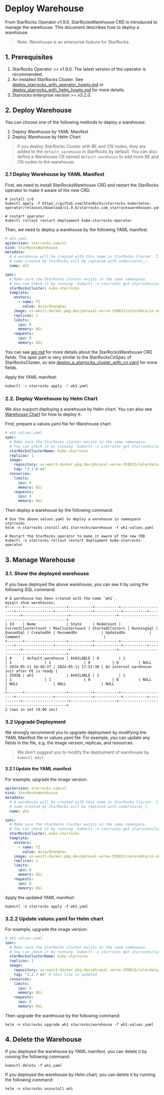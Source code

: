 # Deploy Warehouse

From StarRocks Operator v1.9.0, StarRocksWarehouse CRD is introduced to manage the warehouse. This document describes
how to deploy a warehouse.

> Note: Warehouse is an enterprise feature for StarRocks.

## 1. Prerequisites

1. StarRocks Operator >= v1.9.0. The latest version of the operator is recommended.
2. An installed StarRocks Cluster.
   See [deploy_starrocks_with_operator_howto.md](./deploy_starrocks_with_operator_howto.md)
   or [deploy_starrocks_with_helm_howto.md](./deploy_starrocks_with_helm_howto.md) for more details.
3. Starrocks enterprise version >= v3.2.0.

## 2. Deploy Warehouse

You can choose one of the following methods to deploy a warehouse:

1. Deploy Warehouse by YAML Manifest
2. Deploy Warehouse by Helm Chart

> If you deploy StarRocks Cluster with BE and CN nodes, they are added to the `default_warehouse` in StarRocks by
> default. You can also define a Warehouse CR named `default-warehouse` to add more BE and CN nodes to the warehouse.

### 2.1 Deploy Warehouse by YAML Manifest

First, we need to install StarRocksWarehouse CRD and restart the StarRocks operator to make it aware of the new CRD.

```console
# install crd
kubectl apply -f https://github.com/StarRocks/starrocks-kubernetes-operator/releases/download/v1.9.6/starrocks.com_starrockswarehouses.yaml

# restart operator
kubectl rollout restart deployment kube-starrocks-operator
```

Then, we need to deploy a warehouse by the following YAML manifest.

```yaml
# wh1.yaml
apiVersion: starrocks.com/v1
kind: StarRocksWarehouse
metadata:
  # A warehouse will be created with this name in StarRocks Cluster. If you are using dash(-) in the name, the warehouse
  # name created by StarRocks will be replaced with underscore(_).
  name: wh1

spec:
  # Make sure the StarRocks cluster exists in the same namespace.
  # You can check it by running `kubectl -n starrocks get starrocksclusters.starrocks.com`.
  starRocksCluster: kube-starrocks
  template:
    envVars:
      - name: TZ
        value: Asia/Shanghai
    image: us-west1-docker.pkg.dev/phrasal-verve-350013/celerdata/cn-ubuntu:3.2.6-ee
    replicas: 1
    limits:
      cpu: 8
      memory: 8Gi
    requests:
      cpu: 8
      memory: 8Gi
```

You can see [api.md](./api.md) for more details about the StarRocksWarehouse CRD fields. The spec part is very similar
to the StarRocksCnSpec of StarRocksCluster, so
see [deploy_a_starrocks_cluster_with_cn.yaml](../examples/starrocks/deploy_a_starrocks_cluster_with_cn.yaml) for more
fields.

Apply the YAML manifest:

```bash
kubectl -n starrocks apply -f wh1.yaml
```

### 2.2. Deploy Warehouse by Helm Chart

We also support deploying a warehouse by Helm chart.
You can also see [Warehouse Chart](../helm-charts/charts/warehouse/README.md) for how to deploy it.

First, prepare a values.yaml file for Warehouse chart.

```yaml
# wh1-values.yaml
spec:
  # Make sure the StarRocks cluster exists in the same namespace.
  # You can check it by running `kubectl -n starrocks get starrocksclusters.starrocks.com`.
  starRocksClusterName: kube-starrocks
  replicas: 1
  image:
    repository: us-west1-docker.pkg.dev/phrasal-verve-350013/celerdata/cn-ubuntu
    tag: "3.2.6-ee"
  resources:
    limits:
      cpu: 8
      memory: 8Gi
    requests:
      cpu: 8
      memory: 8Gi
```

Then deploy a warehouse by the following command:

```console
# Use the above values.yaml to deploy a warehouse in namespace starrocks
helm -n starrocks install wh1 starrocks/warehouse -f wh1-values.yaml

# Restart the StarRocks operator to make it aware of the new CRD
kubectl -n starrocks rollout restart deployment kube-starrocks-operator
```

## 3. Manage Warehouse

### 3.1. Show the deployed warehouse

If you have deployed the above warehouse, you can see it by using the following SQL command:

```console
# A warehouse has been created with the name `wh1`.
mysql> show warehouses;
+-------+-------------------+-----------+-----------+---------------------+-----------------+-----------------+------------+-----------+-----------+---------------------+---------------------+----------------------------------------------+
| Id    | Name              | State     | NodeCount | CurrentClusterCount | MaxClusterCount | StartedClusters | RunningSql | QueuedSql | CreatedOn | ResumedOn           | UpdatedOn           | Comment                                      |
+-------+-------------------+-----------+-----------+---------------------+-----------------+-----------------+------------+-----------+-----------+---------------------+---------------------+----------------------------------------------+
| 0     | default_warehouse | AVAILABLE | 0         | 1                   | 1               | 1               | 0          | 0         | NULL      | 2024-05-11 16:49:37 | 2024-05-11 17:53:30 | An internal warehouse init after FE is ready |
| 35030 | wh1               | AVAILABLE | 1         | 1                   | 1               | 1               | 0          | 0         | NULL      | NULL                | NULL                | NULL                                         |
+-------+-------------------+-----------+-----------+---------------------+-----------------+-----------------+------------+-----------+-----------+---------------------+---------------------+----------------------------------------------+
2 rows in set (0.00 sec)
```

### 3.2 Upgrade Deployment

We strongly recommend you to upgrade deployment by modifying the YAML Manifest file or values.yaml file. For example,
you can update any fields in the file, e.g. the image version, replicas, and resources.

> We don't suggest you to modify the deployment of warehouse by `kubectl edit`.

#### 3.2.1 Update the YAML manifest

For example, upgrade the image version:

```yaml
apiVersion: starrocks.com/v1
kind: StarRocksWarehouse
metadata:
  # A warehouse will be created with this name in StarRocks Cluster. If you are using dash(-) in the name, the warehouse
  # name created by StarRocks will be replaced with underscore(_).
  name: wh1

spec:
  # Make sure the StarRocks cluster exists in the same namespace.
  # You can check it by running `kubectl -n starrocks get starrocksclusters.starrocks.com`.
  starRocksCluster: kube-starrocks
  template:
    envVars:
      - name: TZ
        value: Asia/Shanghai
    image: us-west1-docker.pkg.dev/phrasal-verve-350013/celerdata/cn-ubuntu:3.2.7-ee  # this line is updated
    replicas: 1
    limits:
      cpu: 8
      memory: 8Gi
    requests:
      cpu: 8
      memory: 8Gi
```

Apply the updated YAML manifest:

```console
kubectl -n starrocks apply -f wh1.yaml
```

### 3.2.2 Update values.yaml for Helm chart

For example, upgrade the image version:

```yaml
# wh1-values.yaml
spec:
  # Make sure the StarRocks cluster exists in the same namespace.
  # You can check it by running `kubectl -n starrocks get starrocksclusters.starrocks.com`.
  starRocksClusterName: kube-starrocks
  replicas: 1
  image:
    repository: us-west1-docker.pkg.dev/phrasal-verve-350013/celerdata/cn-ubuntu
    tag: "3.2.7-ee" # this line is updated
  resources:
    limits:
      cpu: 8
      memory: 8Gi
    requests:
      cpu: 8
      memory: 8Gi
```

Then upgrade the warehouse by the following command:

```console
helm -n starrocks upgrade wh1 starrocks/warehouse -f wh1-values.yaml
```

## 4. Delete the Warehouse

If you deployed the warehouse by YAML manifest, you can delete it by running the following command:

```console
kubectl delete -f wh1.yaml
```

If you deployed the warehouse by Helm chart, you can delete it by running the following command:

```console
helm -n starrocks uninstall wh1
```
